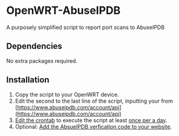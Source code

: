 # OpenWRT-AbuseIPDB
A purposely simplified script to report port scans to AbuseIPDB

## Dependencies
No extra packages required.

## Installation
1. Copy the script to your OpenWRT device.
2. Edit the second to the last line of the script, inputting your <AbuseIPDB API Key> from [https://www.abuseipdb.com/account/api](https://www.abuseipdb.com/account/api)
3. [Edit the crontab](https://www.redhat.com/sysadmin/linux-cron-command) to execute the script at least [once per a day](https://crontab.guru/once-a-day).
4. Optional: [Add the AbsueIPDB verfication code to your website](https://www.abuseipdb.com/account/webmasters).
